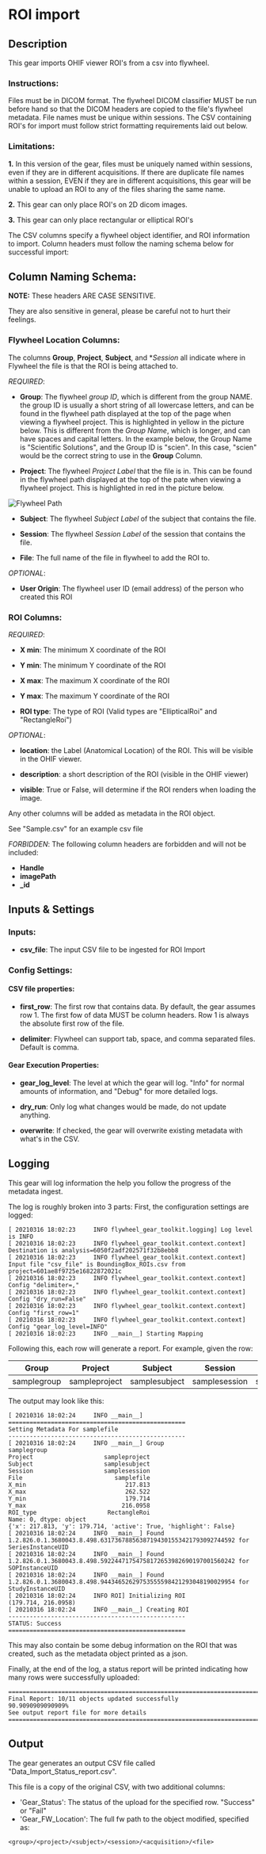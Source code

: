# ROI import

## Description

This gear imports OHIF viewer ROI's from a csv into flywheel.

### Instructions:

Files must be in DICOM format.  The flywheel DICOM classifier MUST be run before hand
so that the DICOM headers are copied to the file's flywheel metadata.  File names must
be unique within sessions.  The CSV containing ROI's for import must follow strict
formatting requirements laid out below.


### Limitations:

**1.**   In this version of the gear, files must be uniquely named within sessions, even if
 they are in different acquisitions.  If there are duplicate file names within a
 session, EVEN if they are in different acquisitions, this gear will be unable to upload
 an ROI to any of the files sharing the same name.  
 
**2.**   This gear can only place ROI's on 2D dicom images.

**3.**   This gear can only place rectangular or elliptical ROI's

The CSV columns specify a flywheel object identifier, and ROI information to import.
Column headers must follow the naming schema below for successful import:

## Column Naming Schema:

**NOTE:** These headers ARE CASE SENSITIVE.

They are also sensitive in general, please be careful not to hurt their feelings.


### Flywheel Location Columns:

The columns **Group**, **Project**, **Subject**, and **Session* all indicate where in 
Flywheel the file is that the ROI is being attached to.  

*REQUIRED*:

 - **Group**:  The flywheel *group ID*, which is different from the group NAME.  the 
 group ID is usually a short string of all lowercase letters, and can be found in the 
 flywheel path displayed at the top of the page when viewing a flywheel project. 
 This is highlighted in yellow in the picture below.  This is different from the *Group 
 Name*, which is longer, and can have spaces and capital letters.  In the example
 below, the Group Name is "Scientific Solutions", and the Group ID is "scien".  In this
 case, "scien" would be the correct string to use in the **Group** Column.
 
 - **Project**: The flywheel *Project Label* that the file is in.  This can be found in 
 the flywheel path displayed at the top of the pate when viewing a flywheel project.
 This is highlighted in red in the picture below. 
 
 ![Flywheel Path](https://github.com/flywheel-apps/ROI_import/blob/main/content/fw_project_path.png)

 
 - **Subject**: The flywheel *Subject Label* of the subject that contains the file.
 
 - **Session**: The flywheel *Session Label* of the session that contains the file.
 
 - **File**: The full name of the file in flywheel to add the ROI to.
 
 *OPTIONAL*:
 - **User Origin**:  The flywheel user ID (email address) of the person who
  created this ROI




### ROI Columns:

*REQUIRED*:

- **X min**: The minimum X coordinate of the ROI

- **Y min**: The minimum Y coordinate of the ROI

- **X max**: The maximum X coordinate of the ROI

- **Y max**: The maximum Y coordinate of the ROI

- **ROI type**: The type of ROI (Valid types are "EllipticalRoi" and "RectangleRoi")

*OPTIONAL*:

- **location**: the Label (Anatomical Location) of the ROI.   This will be visible in
the OHIF viewer.

- **description**: a short description of the ROI (visible in the OHIF viewer)

- **visible**: True or False, will determine if the ROI renders when loading the image.

Any other columns will be added as metadata in the ROI object.

See "Sample.csv" for an example csv file

*FORBIDDEN*:
The following column headers are forbidden and will not be included:

- **Handle**
- **imagePath**
- **_id**

## Inputs & Settings

### Inputs:

 - **csv_file**: The input CSV file to be ingested for ROI Import
  

  
### Config Settings:

#### CSV file properties:

 - **first_row**: The first row that contains data.  By default, the gear assumes row 1.
  The first fow of data MUST be column headers.  Row 1 is always the absolute first row 
  of the file.
 
 - **delimiter**: Flywheel can support tab, space, and comma separated files.  Default 
 is comma.

#### Gear Execution Properties:

 - **gear_log_level**: The level at which the gear will log.  "Info" for normal amounts
 of information, and "Debug" for more detailed logs.

 - **dry_run**: Only log what changes would be made, do not update anything.
 
 - **overwrite**: If checked, the gear will overwrite existing metadata with what's in 
 the CSV.
 
 
## Logging

This gear will log information the help you follow the progress of the metadata ingest.

The log is roughly broken into 3 parts:  First, the configuration settings are logged:

```
[ 20210316 18:02:23     INFO flywheel_gear_toolkit.logging] Log level is INFO
[ 20210316 18:02:23     INFO flywheel_gear_toolkit.context.context] Destination is analysis=6050f2adf202571f32b8ebb8
[ 20210316 18:02:23     INFO flywheel_gear_toolkit.context.context] Input file "csv_file" is BoundingBox_ROIs.csv from project=601ae8f9725e16822872021c
[ 20210316 18:02:23     INFO flywheel_gear_toolkit.context.context] Config "delimiter=,"
[ 20210316 18:02:23     INFO flywheel_gear_toolkit.context.context] Config "dry_run=False"
[ 20210316 18:02:23     INFO flywheel_gear_toolkit.context.context] Config "first_row=1"
[ 20210316 18:02:23     INFO flywheel_gear_toolkit.context.context] Config "gear_log_level=INFO"
[ 20210316 18:02:23     INFO __main__] Starting Mapping
```


Following this, each row will generate a report.  For example, given the row:

| Group | Project | Subject | Session | File | X min | X max | Y min | Y max | ROI type |
| ------ | ------ | ------- | ------- | ---- | ----- | ----- | ----- | ----- | -------- |
| samplegroup | sampleproject | samplesubject | samplesession | samplefile | 217.813 | 262.522 | 179.714 | 216.0958 | RectangleRoi |


The output may look like this:

```[ 20210316 18:02:23     INFO __main__] Checking for location samplegroup/sampleproject/samplesubject/samplesession
[ 20210316 18:02:24     INFO __main__] 
==================================================
Setting Metadata For samplefile
--------------------------------------------------
[ 20210316 18:02:24     INFO __main__] Group                           samplegroup
Project                    sampleproject
Subject                    samplesubject
Session                    samplesession
File                          samplefile
X_min                            217.813
X_max                            262.522
Y_min                            179.714
Y_max                           216.0958
ROI_type                    RectangleRoi
Name: 0, dtype: object
{'x': 217.813, 'y': 179.714, 'active': True, 'highlight': False}
[ 20210316 18:02:24     INFO __main__] Found 1.2.826.0.1.3680043.8.498.63173678856387194301553421793092744592 for SeriesInstanceUID
[ 20210316 18:02:24     INFO __main__] Found 1.2.826.0.1.3680043.8.498.59224471754758172653982690197001560242 for SOPInstanceUID
[ 20210316 18:02:24     INFO __main__] Found 1.2.826.0.1.3680043.8.498.94434652629753555598421293048190029954 for StudyInstanceUID
[ 20210316 18:02:24     INFO ROI] Initializing ROI
(179.714, 216.0958)
[ 20210316 18:02:24     INFO __main__] Creating ROI
--------------------------------------------------
STATUS: Success
==================================================
```

This may also contain be some debug information on the ROI that was created, such as
the metadata object printed as a json.

Finally, at the end of the log, a status report will be printed indicating how many rows
were successfully uploaded:

```
===============================================================================
Final Report: 10/11 objects updated successfully
90.9090909090909%
See output report file for more details
===============================================================================
```

## Output

The gear generates an output CSV file called "Data_Import_Status_report.csv".

This file is a copy of the original CSV, with two additional columns:

- 'Gear_Status': The status of the upload for the specified row.  "Success" or "Fail"
- 'Gear_FW_Location': The full fw path to the object modified, specified as: 

`<group>/<project>/<subject>/<session>/<acquisition>/<file>`




